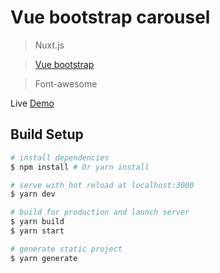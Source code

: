 # Vue bootstrap carousel

> Nuxt.js

> [Vue bootstrap](https://bootstrap-vue.js.org/docs)

> Font-awesome

Live [Demo](http://demo-carousel.archebasov.ru)

## Build Setup

``` bash
# install dependencies
$ npm install # Or yarn install

# serve with hot reload at localhost:3000
$ yarn dev

# build for production and launch server
$ yarn build
$ yarn start

# generate static project
$ yarn generate
```

